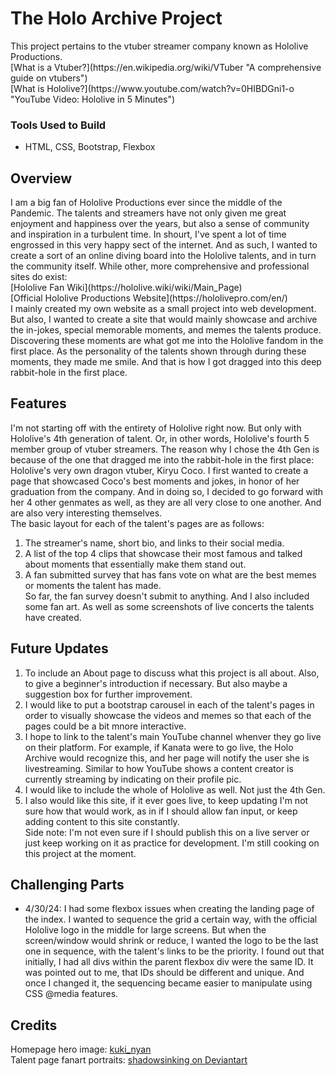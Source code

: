 # The Holo Archive Project
<p>This project pertains to the vtuber streamer company known as Hololive Productions. <br>
 [What is a Vtuber?](https://en.wikipedia.org/wiki/VTuber "A comprehensive guide on vtubers") <br>
 [What is Hololive?](https://www.youtube.com/watch?v=0HIBDGni1-o "YouTube Video: Hololive in 5 Minutes") 
 </p>

 ### Tools Used to Build
 - HTML, CSS, Bootstrap, Flexbox

## Overview
<p>I am a big fan of Hololive Productions ever since the middle of the Pandemic. The talents and streamers have not only given me great enjoyment and happiness over the years, but also a sense of community and inspiration in a turbulent time. In shourt, I've spent a lot of time engrossed in this very happy sect of the internet. And as such, I wanted to create a sort of an online diving board into the Hololive talents, and in turn the community itself. While other, more comprehensive and professional sites do exist: <br>
[Hololive Fan Wiki](https://hololive.wiki/wiki/Main_Page)<br>
[Official Hololive Productions Website](https://hololivepro.com/en/)<br>
I mainly created my own website as a small project into web development. But also, I wanted to create a site that would mainly showcase and archive the in-jokes, special memorable moments, and memes the talents produce. Discovering these moments are what got me into the Hololive fandom in the first place. As the personality of the talents shown through during these moments, they made me smile. And that is how I got dragged into this deep rabbit-hole in the first place. </p>

## Features
I'm not starting off with the entirety of Hololive right now. But only with Hololive's 4th generation of talent. Or, in other words, Hololive's fourth 5 member group of vtuber streamers. The reason why I chose the 4th Gen is because of the one that dragged me into the rabbit-hole in the first place: Hololive's very own dragon vtuber, Kiryu Coco. I first wanted to create a page that showcased Coco's best moments and jokes, in honor of her graduation from the company. And in doing so, I decided to go forward with her 4 other genmates as well, as they are all very close to one another. And are also very interesting themselves. <br>
The basic layout for each of the talent's pages are as follows: <br>
1. The streamer's name, short bio, and links to their social media. <br>
2. A list of the top 4 clips that showcase their most famous and talked about moments that essentially make them stand out. <br>
3. A fan submitted survey that has fans vote on what are the best memes or moments the talent has made.<br>
So far, the fan survey doesn't submit to anything. And I also included some fan art. As well as some screenshots of live concerts the talents have created. 

## Future Updates
1. To include an About page to discuss what this project is all about. Also, to give a beginner's introduction if necessary. But also maybe a suggestion box for further improvement. <br>
2. I would like to put a bootstrap carousel in each of the talent's pages in order to visually showcase the videos and memes so that each of the pages could be a bit mnore interactive. <br>
3. I hope to link to the talent's main YouTube channel whenver they go live on their platform. For example, if Kanata were to go live, the Holo Archive would recognize this, and her page will notify the user she is livestreaming. Similar to how YouTube shows a content creator is currently streaming by indicating on their profile pic. <br>
4. I would like to include the whole of Hololive as well. Not just the 4th Gen. <br>
5. I also would like this site, if it ever goes live, to keep updating I'm not sure how that would work, as in if I should allow fan input, or keep adding content to this site constantly. <br>
Side note: I'm not even sure if I should publish this on a live server or just keep working on it as practice for development. I'm still cooking on this project at the moment. 

## Challenging Parts
- 4/30/24: I had some flexbox issues when creating the landing page of the index. I wanted to sequence the grid a certain way, with the official Hololive logo in the middle for large screens. But when the screen/window would shrink or reduce, I wanted the logo to be the last one in sequence, with the talent's links to be the priority. I found out that initially, I had all divs within the parent flexbox div were the same ID. It was pointed out to me, that IDs should be different and unique. And once I changed it, the sequencing became easier to manipulate using CSS @media features. 

## Credits
Homepage hero image: [kuki_nyan](https://twitter.com/Kukie_nyan?ref_src=twsrc%5Egoogle%7Ctwcamp%5Eserp%7Ctwgr%5Eauthor)<br>
Talent page fanart portraits: [shadowsinking on Deviantart](https://www.deviantart.com/shadowsinking")
